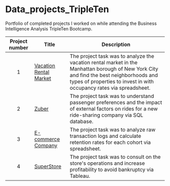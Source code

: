 # Data_projects_TripleTen
Portfolio of completed projects I worked on while attending the Business Intelligence Analysis TripleTen Bootcamp.


| Project number | Title | Description |
| :-----------: | ----------- |----------- |
| 1 | <a href='https://github.com/simrandulai/Data_projects_TripleTen/tree/main/Vacation%20Rental%20Market' target=_blank><u>Vacation Rental Market</u></a>| The project task was to analyze the vacation rental market in the Manhattan borough of New York City and find the best neighborhoods and types of properties to invest in with occupancy rates via spreadsheet. |
| 2 | <a href='https://github.com/simrandulai/Data_projects_TripleTen/tree/main/Zuber' target=_blank><u>Zuber</u></a> | The project task was to understand passenger preferences and the impact of external factors on rides for a new ride-sharing company via SQL database. |
| 3 | <a href='https://github.com/simrandulai/Data_projects_TripleTen/tree/main/E-commerce%20Company' target=_blank><u>E-commerce Company</u></a> | The project task was to analyze raw transaction logs and calculate retention rates for each cohort via spreadsheet. |
| 4 | <a href='https://github.com/simrandulai/Data_projects_TripleTen/tree/main/SuperStore' target=_blank><u>SuperStore</u></a> | The project task was to consult on the store's operations and increase profitability to avoid bankruptcy via Tableau. |
